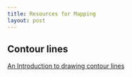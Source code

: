```yaml
---
title: Resources for Mapping
layout: post
---
```


## Contour lines

[An Introduction to drawing contour lines](https://www.youtube.com/watch?v=qtwgHYPtPmI)
